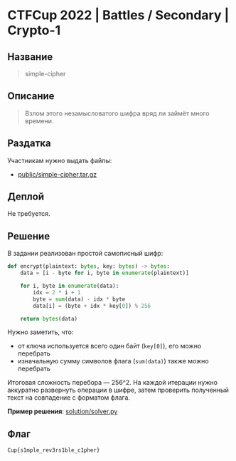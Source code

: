 # CTFCup 2022 | Battles / Secondary | Crypto-1

## Название

> simple-cipher

## Описание

> Взлом этого незамысловатого шифра вряд ли займёт много времени.

## Раздатка

Участникам нужно выдать файлы:

* [public/simple-cipher.tar.gz](public/simple-cipher.tar.gz)

## Деплой

Не требуется.

## Решение

В задании реализован простой самописный шифр:

```python
def encrypt(plaintext: bytes, key: bytes) -> bytes:
    data = [i - byte for i, byte in enumerate(plaintext)]

    for i, byte in enumerate(data):
        idx = 2 * i + 1
        byte = sum(data) - idx * byte
        data[i] = (byte + idx * key[0]) % 256

    return bytes(data)
```

Нужно заметить, что:

- от ключа используется всего один байт (`key[0]`), его можно перебрать
- изначальную сумму символов флага (`sum(data)`) также можно перебрать

Итоговая сложность перебора — 256^2. На каждой итерации нужно аккуратно развернуть операции в шифре, затем проверить полученный текст на совпадение с форматом флага.

**Пример решения**: [solution/solver.py](solution/solver.py)

## Флаг

```
Cup{s1mple_rev3rs1ble_c1pher}
```
